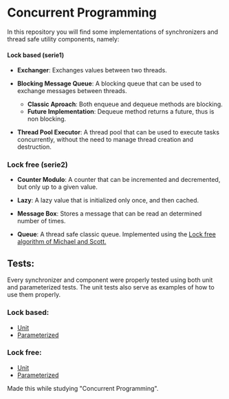 # Concurrent Programming

In this repository you will find some implementations of synchronizers and thread safe utility components, namely:
  #### Lock based (serie1)
  - **Exchanger**: 
  Exchanges values between two threads.

  - **Blocking Message Queue**: 
  A blocking queue that can be used to exchange messages between threads.
    - **Classic Aproach**: Both enqueue and dequeue methods are blocking.
    - **Future Implementation**: Dequeue method returns a future, thus is non blocking.

  - **Thread Pool Executor**: 
  A thread pool that can be used to execute tasks concurrently, without the need to manage thread creation and destruction.
    

### Lock free (serie2)
  - **Counter Modulo**: 
  A counter that can be incremented and decremented, but only up to a given value.

  - **Lazy**: 
  A lazy value that is initialized only once, and then cached.

  - **Message Box**: 
  Stores a message that can be read an determined number of times.

  - **Queue**: 
  A thread safe classic queue. Implemented using the [Lock free algorithm of Michael and Scott.](https://www.cs.rochester.edu/~scott/papers/1996_PODC_queues.pdf)


## Tests:
  Every synchronizer and component were properly tested using both unit and parameterized tests.
  The unit tests also serve as examples of how to use them properly.
### Lock based:
  - [Unit](https://github.com/isel-leic-pc/s2122-2-leic42d-problem-sets-student-franciscocostalap/tree/master/serie1/src/test/kotlin/pt/isel/pc/sync/unit)
  - [Parameterized](https://github.com/isel-leic-pc/s2122-2-leic42d-problem-sets-student-franciscocostalap/tree/master/serie1/src/test/kotlin/pt/isel/pc/sync/parameterized)


### Lock free:
  - [Unit](https://github.com/isel-leic-pc/s2122-2-leic42d-problem-sets-student-franciscocostalap/tree/master/serie2/src/test/kotlin/unit)
  - [Parameterized](https://github.com/isel-leic-pc/s2122-2-leic42d-problem-sets-student-franciscocostalap/tree/master/serie2/src/test/kotlin/parameterized)

  Made this while studying "Concurrent Programming".